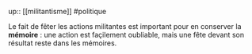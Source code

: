 up:: [[militantisme]]
#politique 

Le fait de fêter les actions militantes est important pour en conserver la **mémoire** : une action est façilement oubliable, mais une fête devant son résultat reste dans les mémoires.



